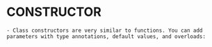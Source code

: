 
# CONSTRUCTOR

    - Class constructors are very similar to functions. You can add parameters with type annotations, default values, and overloads: